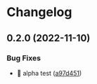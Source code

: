 # Changelog

## 0.2.0 (2022-11-10)


### Bug Fixes

* 🐛 alpha test ([a97d451](https://github.com/eiymba/ARCadia/commit/a97d451d36039863170e04cf8fd29c8057743868))
